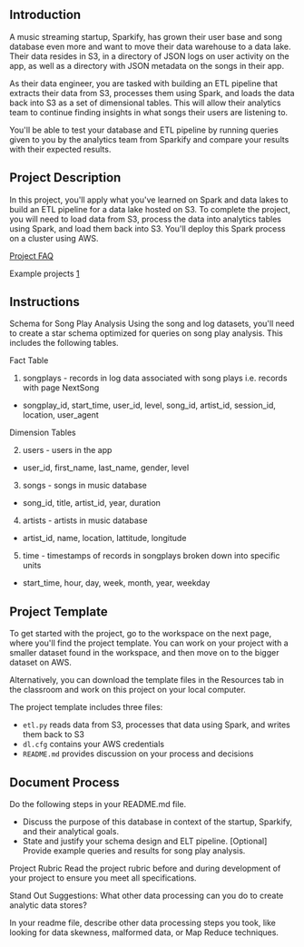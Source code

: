 ## Introduction

A music streaming startup, Sparkify, has grown their user base and song database even more and want to move their data warehouse to a data lake. Their data resides in S3, in a directory of JSON logs on user activity on the app, as well as a directory with JSON metadata on the songs in their app.

As their data engineer, you are tasked with building an ETL pipeline that extracts their data from S3, processes them using Spark, and loads the data back into S3 as a set of dimensional tables. This will allow their analytics team to continue finding insights in what songs their users are listening to.

You'll be able to test your database and ETL pipeline by running queries given to you by the analytics team from Sparkify and compare your results with their expected results.

## Project Description

In this project, you'll apply what you've learned on Spark and data lakes to build an ETL pipeline for a data lake hosted on S3. To complete the project, you will need to load data from S3, process the data into analytics tables using Spark, and load them back into S3. You'll deploy this Spark process on a cluster using AWS.

[Project FAQ](https://sites.google.com/udacity.com/data-engineering-project-4/home)

Example projects [1]()

## Instructions

Schema for Song Play Analysis
Using the song and log datasets, you'll need to create a star schema optimized for queries on song play analysis. This includes the following tables.

Fact Table

1. songplays - records in log data associated with song plays i.e. records with page NextSong

- songplay_id, start_time, user_id, level, song_id, artist_id, session_id, location, user_agent

Dimension Tables

2. users - users in the app

- user_id, first_name, last_name, gender, level

3. songs - songs in music database

- song_id, title, artist_id, year, duration

4. artists - artists in music database

- artist_id, name, location, lattitude, longitude

5. time - timestamps of records in songplays broken down into specific units

- start_time, hour, day, week, month, year, weekday

## Project Template

To get started with the project, go to the workspace on the next page, where you'll find the project template. You can work on your project with a smaller dataset found in the workspace, and then move on to the bigger dataset on AWS.

Alternatively, you can download the template files in the Resources tab in the classroom and work on this project on your local computer.

The project template includes three files:

- `etl.py` reads data from S3, processes that data using Spark, and writes them back to S3
- `dl.cfg` contains your AWS credentials
- `README.md` provides discussion on your process and decisions

## Document Process

Do the following steps in your README.md file.

- Discuss the purpose of this database in context of the startup, Sparkify, and their analytical goals.
- State and justify your schema design and ELT pipeline.
[Optional] Provide example queries and results for song play analysis.


Project Rubric
Read the project rubric before and during development of your project to ensure you meet all specifications.

Stand Out Suggestions:
What other data processing can you do to create analytic data stores?

In your readme file, describe other data processing steps you took, like looking for data skewness, malformed data, or Map Reduce techniques.
